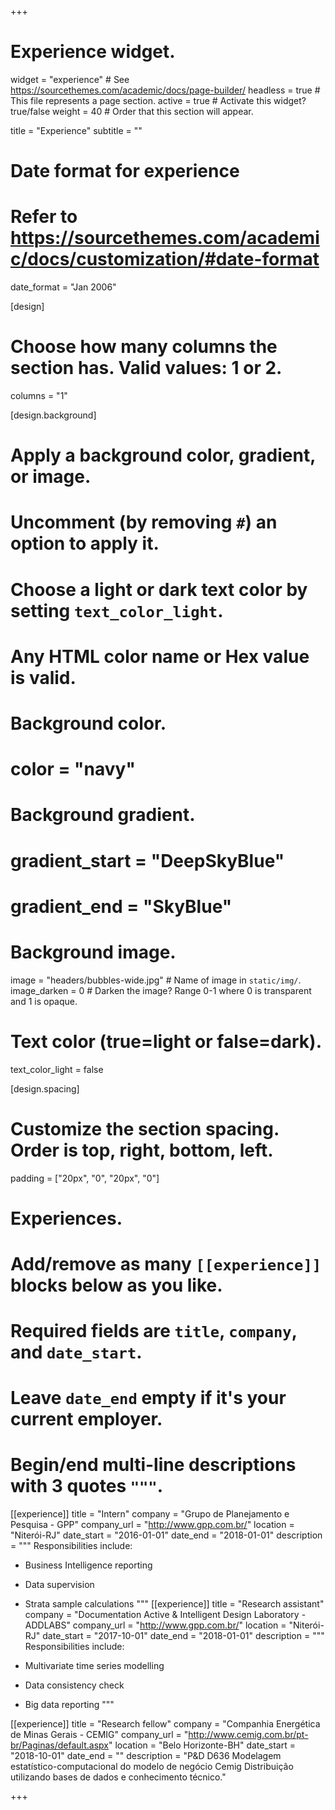 +++
# Experience widget.
widget = "experience"  # See https://sourcethemes.com/academic/docs/page-builder/
headless = true  # This file represents a page section.
active = true  # Activate this widget? true/false
weight = 40  # Order that this section will appear.

title = "Experience"
subtitle = ""

# Date format for experience
#   Refer to https://sourcethemes.com/academic/docs/customization/#date-format
date_format = "Jan 2006"

[design]
  # Choose how many columns the section has. Valid values: 1 or 2.
  columns = "1"

[design.background]
  # Apply a background color, gradient, or image.
  #   Uncomment (by removing `#`) an option to apply it.
  #   Choose a light or dark text color by setting `text_color_light`.
  #   Any HTML color name or Hex value is valid.

  # Background color.
  # color = "navy"
  
  # Background gradient.
  # gradient_start = "DeepSkyBlue"
  # gradient_end = "SkyBlue"
  
  # Background image.
  image = "headers/bubbles-wide.jpg"  # Name of image in `static/img/`.
  image_darken = 0  # Darken the image? Range 0-1 where 0 is transparent and 1 is opaque.

  # Text color (true=light or false=dark).
  text_color_light = false

[design.spacing]
  # Customize the section spacing. Order is top, right, bottom, left.
  padding = ["20px", "0", "20px", "0"]
# Experiences.
#   Add/remove as many `[[experience]]` blocks below as you like.
#   Required fields are `title`, `company`, and `date_start`.
#   Leave `date_end` empty if it's your current employer.
#   Begin/end multi-line descriptions with 3 quotes `"""`.
[[experience]]
  title = "Intern"
  company = "Grupo de Planejamento e Pesquisa - GPP"
  company_url = "http://www.gpp.com.br/"
  location = "Niterói-RJ"
  date_start = "2016-01-01"
  date_end = "2018-01-01"
  description = """
  Responsibilities include:
  
  * Business Intelligence reporting
  * Data supervision
  * Strata sample calculations
  """
[[experience]]
  title = "Research assistant"
  company = "Documentation Active & Intelligent Design Laboratory - ADDLABS"
  company_url = "http://www.gpp.com.br/"
  location = "Niterói-RJ"
  date_start = "2017-10-01"
  date_end = "2018-01-01"
  description = """
  Responsibilities include:
  
  * Multivariate time series modelling
  * Data consistency check
  * Big data reporting 
  """

[[experience]]
  title = "Research fellow"
  company = "Companhia Energética de Minas Gerais - CEMIG"
  company_url = "http://www.cemig.com.br/pt-br/Paginas/default.aspx"
  location = "Belo Horizonte-BH"
  date_start = "2018-10-01"
  date_end = ""
  description = "P&D D636 Modelagem estatístico-computacional do modelo de negócio Cemig Distribuição utilizando bases de dados e conhecimento técnico."

+++
